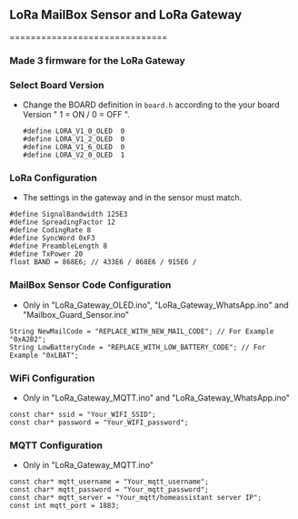 ## LoRa MailBox Sensor and LoRa Gateway



==============================

### Made 3 firmware for the LoRa Gateway

### Select Board Version

- Change the BOARD definition in `board.h` according to the your board Version " 1 = ON / 0 = OFF ".
    ```
    #define LORA_V1_0_OLED  0
    #define LORA_V1_2_OLED  0
    #define LORA_V1_6_OLED  0
    #define LORA_V2_0_OLED  1
    ```
### LoRa Configuration

- The settings in the gateway and in the sensor must match.
```
#define SignalBandwidth 125E3
#define SpreadingFactor 12
#define CodingRate 8
#define SyncWord 0xF3
#define PreambleLength 8
#define TxPower 20
float BAND = 868E6; // 433E6 / 868E6 / 915E6 /
```
### MailBox Sensor Code Configuration

- Only in "LoRa_Gateway_OLED.ino", "LoRa_Gateway_WhatsApp.ino" and "Mailbox_Guard_Sensor.ino"
```
String NewMailCode = "REPLACE_WITH_NEW_MAIL_CODE"; // For Example "0xA2B2";
String LowBatteryCode = "REPLACE_WITH_LOW_BATTERY_CODE"; // For Example "0xLBAT";
```


### WiFi Configuration
- Only in "LoRa_Gateway_MQTT.ino" and "LoRa_Gateway_WhatsApp.ino"
```
const char* ssid = "Your_WIFI_SSID";
const char* password = "Your_WIFI_password";
```
### MQTT Configuration

- Only in "LoRa_Gateway_MQTT.ino"
```
const char* mqtt_username = "Your_mqtt_username";
const char* mqtt_password = "Your_mqtt_password";
const char* mqtt_server = "Your_mqtt/homeassistant server IP";
const int mqtt_port = 1883;

```
